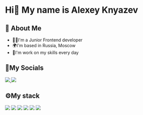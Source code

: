 # Hi👋 My name is Alexey Knyazev

## 📌 About Me
- 🧑‍💻I'm a Junior Frontend developer
- 🌍I'm based in Russia, Moscow
- 🚀I'm work on my skills every day

## 📱My Socials
<div>
  <a href="https://t.me/alexknyazev1">
    <img src="https://img.shields.io/badge/telegram-blue?logo=telegram&logoColor=white&style=for-the-badge">
  </a>
  <a href="https://www.instagram.com/alexknyazev.1?igsh=Y21lYzFud3ppYnY%3D&utm_source=qr">
    <img src="https://img.shields.io/badge/Instagram-%23E4405F.svg?style=for-the-badge&logo=Instagram&logoColor=white">
  </a>
</div>

## ⚙️My stack
<div>
  <img src="https://img.shields.io/badge/html5-%23E34F26.svg?style=for-the-badge&logo=html5&logoColor=white">
  <img src="https://img.shields.io/badge/css3-%231572B6.svg?style=for-the-badge&logo=css3&logoColor=white">
  <img src="https://img.shields.io/badge/javascript-%23323330.svg?style=for-the-badge&logo=javascript&logoColor=%23F7DF1E">
  <img src="https://img.shields.io/badge/figma-%23F24E1E.svg?style=for-the-badge&logo=figma&logoColor=white">
  <img src="https://img.shields.io/badge/SASS-hotpink.svg?style=for-the-badge&logo=SASS&logoColor=white">
  <img src="https://img.shields.io/badge/GULP-%23CF4647.svg?style=for-the-badge&logo=gulp&logoColor=white">
</div>

